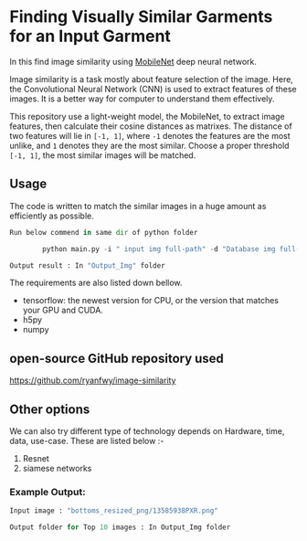 # Finding Visually Similar Garments for an Input Garment

In this find image similarity using [MobileNet](https://arxiv.org/abs/1704.04861) deep neural network.

Image similarity is a task mostly about feature selection of the image. Here, the Convolutional Neural Network (CNN) is used to extract features of these images. It is a better way for computer to understand them effectively.

This repository use a light-weight model, the MobileNet, to extract image features, then calculate their cosine distances as matrixes. The distance of two features will lie in `[-1, 1]`, where `-1` denotes the features are the most unlike, and `1` denotes they are the most similar. Choose a proper threshold `[-1, 1]`, the most similar images will be matched.

## Usage

The code is written to match the similar images in a huge amount as efficiently as possible.

```python
Run below commend in same dir of python folder

        python main.py -i " input img full-path" -d "Database img full-path"

Output result : In "Output_Img" folder
```

The requirements are also listed down bellow.

- tensorflow: the newest version for CPU, or the version that matches your GPU and CUDA.
- h5py
- numpy

## open-source GitHub repository used

https://github.com/ryanfwy/image-similarity

## Other options

We can also try different type of technology depends on Hardware, time, data, use-case. These are listed below :-

1. Resnet
2. siamese networks


### Example Output:

```python
Input image : "bottoms_resized_png/13585938PXR.png"

Output folder for Top 10 images : In Output_Img folder
```
